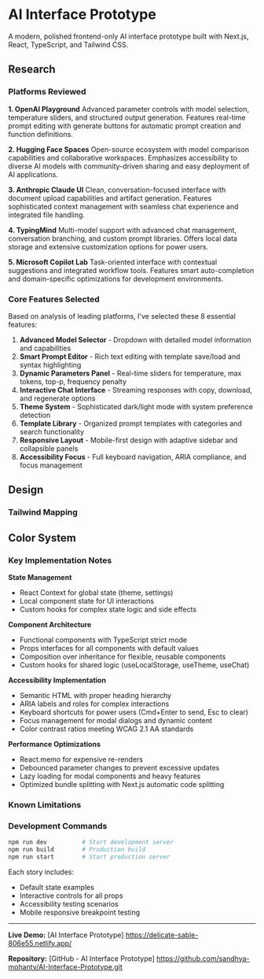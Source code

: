 # AI Interface Prototype

A modern, polished frontend-only AI interface prototype built with Next.js, React, TypeScript, and Tailwind CSS.

## Research

### Platforms Reviewed

**1. OpenAI Playground**
Advanced parameter controls with model selection, temperature sliders, and structured output generation. Features real-time prompt editing with generate buttons for automatic prompt creation and function definitions.

**2. Hugging Face Spaces** 
Open-source ecosystem with model comparison capabilities and collaborative workspaces. Emphasizes accessibility to diverse AI models with community-driven sharing and easy deployment of AI applications.

**3. Anthropic Claude UI**
Clean, conversation-focused interface with document upload capabilities and artifact generation. Features sophisticated context management with seamless chat experience and integrated file handling.

**4. TypingMind**
Multi-model support with advanced chat management, conversation branching, and custom prompt libraries. Offers local data storage and extensive customization options for power users.

**5. Microsoft Copilot Lab**
Task-oriented interface with contextual suggestions and integrated workflow tools. Features smart auto-completion and domain-specific optimizations for development environments.

### Core Features Selected

Based on analysis of leading platforms, I've selected these 8 essential features:

1. **Advanced Model Selector** - Dropdown with detailed model information and capabilities
2. **Smart Prompt Editor** - Rich text editing with template save/load and syntax highlighting
3. **Dynamic Parameters Panel** - Real-time sliders for temperature, max tokens, top-p, frequency penalty
4. **Interactive Chat Interface** - Streaming responses with copy, download, and regenerate options
5. **Theme System** - Sophisticated dark/light mode with system preference detection
6. **Template Library** - Organized prompt templates with categories and search functionality
7. **Responsive Layout** - Mobile-first design with adaptive sidebar and collapsible panels
8. **Accessibility Focus** - Full keyboard navigation, ARIA compliance, and focus management

## Design



### Tailwind Mapping

**Color System**
-




### Key Implementation Notes

**State Management**
- React Context for global state (theme, settings)
- Local component state for UI interactions
- Custom hooks for complex state logic and side effects



**Component Architecture**
- Functional components with TypeScript strict mode
- Props interfaces for all components with default values
- Composition over inheritance for flexible, reusable components
- Custom hooks for shared logic (useLocalStorage, useTheme, useChat)

**Accessibility Implementation**
- Semantic HTML with proper heading hierarchy
- ARIA labels and roles for complex interactions
- Keyboard shortcuts for power users (Cmd+Enter to send, Esc to clear)
- Focus management for modal dialogs and dynamic content
- Color contrast ratios meeting WCAG 2.1 AA standards

**Performance Optimizations**
- React.memo for expensive re-renders
- Debounced parameter changes to prevent excessive updates
- Lazy loading for modal components and heavy features
- Optimized bundle splitting with Next.js automatic code splitting

### Known Limitations



### Development Commands

```bash
npm run dev          # Start development server
npm run build        # Production build
npm run start        # Start production server

```





Each story includes:
- Default state examples
- Interactive controls for all props
- Accessibility testing scenarios
- Mobile responsive breakpoint testing

---

**Live Demo:** [AI Interface Prototype] https://delicate-sable-806e55.netlify.app/

**Repository:** [GitHub - AI Interface Prototype] https://github.com/sandhya-mohanty/AI-Interface-Prototype.git
